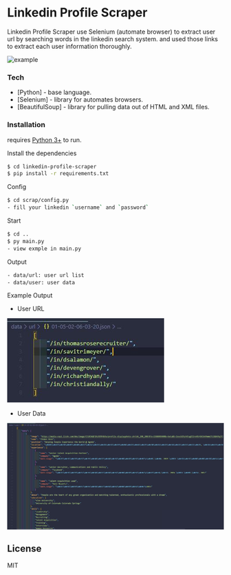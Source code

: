 # Linkedin Profile Scraper

Linkedin Profile Scraper use Selenium (automate browser) to extract user url by searching words in the linkedin search system. and used those links to extract each user information thoroughly.

![example](./images/example.gif)

### Tech
* [Python] - base language.
* [Selenium] - library for automates browsers.
* [BeautifulSoup] - library for pulling data out of HTML and XML files.

### Installation

requires [Python 3+](https://www.python.org/downloads/) to run.

Install the dependencies
```sh
$ cd linkedin-profile-scraper
$ pip install -r requirements.txt
```

Config
```sh
$ cd scrap/config.py
- fill your linkedin `username` and `password`
```

Start
```sh
$ cd ..
$ py main.py
- view exmple in main.py     
```

Output
```sh
- data/url: user url list
- data/user: user data
```

Example Output
- User URL

![user url](./images/data-url.jpg)
- User Data

![user data](./images/data-user.jpg)

License
----

MIT

